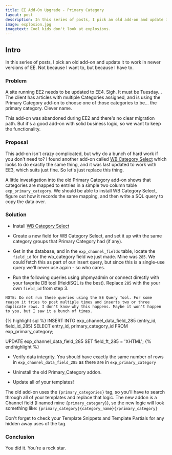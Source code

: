 ```yaml
---
title: EE Add-On Upgrade - Primary Category
layout: post
description: In this series of posts, I pick an old add-on and update it to work in newer versions of EE. Not because I want to, but because I have to.
image: explosion.jpg
imagetext: Cool kids don't look at explosions.
---
```


## Intro

In this series of posts, I pick an old add-on and update it to work in newer versions of EE. Not because I want to, but because I have to.

### Problem

A site running EE2 needs to be updated to EE4. Sigh. It must be Tuesday...
The client has articles with multiple Categories assigned, and is using the Primary Category add-on to choose one of those categories to be... the primary category. Clever name.

This add-on was abandoned during EE2 and there's no clear migration path. But it's a good add-on with solid business logic, so we want to keep the functionality.

### Proposal

This add-on isn't crazy complicated, but why do a bunch of hard work if you don't need to? I found another add-on called [WB Category Select](https://github.com/wesbaker/category_select.ee2_addon) which looks to do exactly the same thing, and it was last updated to work with EE3, which suits just fine. So let's just replace this thing.

A little investigation into the old Primary Category add-on shows that categories are mapped to entries in a simple two column table `exp_primary_category`. We should be able to install WB Category Select, figure out how it records the same mapping, and then write a SQL query to copy the data over.

### Solution

- Install [WB Category Select](https://github.com/wesbaker/category_select.ee2_addon)

- Create a new field for WB Category Select, and set it up with the same category groups that Primary Category had (if any).

- Get in the database, and in the `exp_channel_fields` table, locate the `field_id` for the wb_category field we just made. Mine was `285`. We could fetch this as part of our insert query, but since this is a single-use query we'll never use again - so who cares.

- Run the following queries using phpmyadmin or connect directly with your favprite DB tool (HeidiSQL is the best). Replace `285` with the your own `field_id` from step 3.

`NOTE: Do not run these queries using the EE Query Tool. For some reason it tries to post multiple times and inserts two or three duplicate rows. I don't know why this happens. Maybe it won't happen to you, but I saw it a bunch of times.`

{% highlight sql %}
INSERT INTO exp_channel_data_field_285 (entry_id, field_id_285)
SELECT entry_id, primary_category_id FROM exp_primary_category;

UPDATE exp_channel_data_field_285 SET field_ft_285 = 'XHTML';
{% endhighlight %}

- Verify data integrity. You should have exactly the same number of rows in `exp_channel_data_field_285` as there are in `exp_primary_category` 

- Uninstall the old Primary_Category addon.

- Update all of your templates!

The old add-on uses the `{primary_categories}` tag, so you'll have to search through all of your templates and replace that logic. The new addon is a Channel field (I named mine `{primary_category}`), so the new logic will look something like:
`{primary_category}{category_name}{/primary_category}`

Don't forget to check your Template Snippets and Template Partials for any hidden away uses of the tag.

### Conclusion

You did it. You're a rock star.